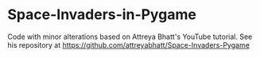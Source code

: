 # Space-Invaders-in-Pygame
Code with minor alterations based on Attreya Bhatt's YouTube tutorial. See his repository at https://github.com/attreyabhatt/Space-Invaders-Pygame
